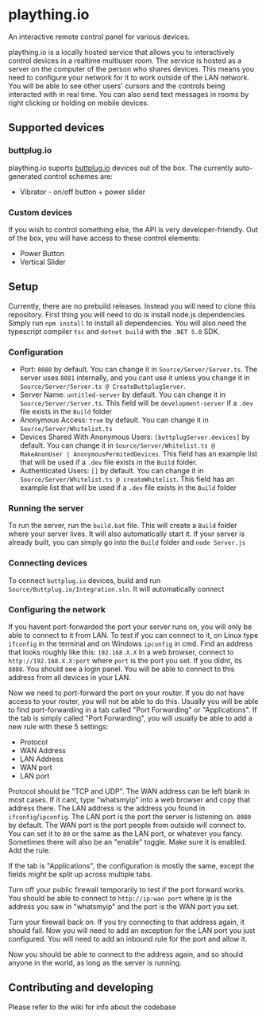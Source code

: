 # plaything.io
An interactive remote control panel for various devices.

plaything.io is a locally hosted service that allows you to interactively control devices in a realtime multiuser room.
The service is hosted as a server on the computer of the person who shares devices. This means you need to configure your network for it to work outside of the LAN network.
You will be able to see other users' cursors and the controls being interacted with in real time. You can also send text messages in rooms by right clicking or holding on mobile devices.

## Supported devices
### buttplug.io
plaything.io suports [buttplug.io](https://buttplug.io) devices out of the box.
The currently auto-generated control schemes are:
* Vibrator - on/off button + power slider
  
### Custom devices
If you wish to control something else, the API is very developer-friendly.
Out of the box, you will have access to these control elements:
* Power Button
* Vertical Slider

## Setup
Currently, there are no prebuild releases. Instead you will need to clone this repository.
First thing you will need to do is install node.js dependencies. Simply run `npm install` to install all dependencies.
You will also need the typescript compiler `tsc` and `dotnet build` with the `.NET 5.0` SDK.
### Configuration
* Port: `8080` by default. You can change it in `Source/Server/Server.ts`. The server uses `8081` internally, and you cant use it unless you change it in `Source/Server/Server.ts @ CreateButtplugServer`.
* Server Name: `untitled-server` by default. You can change it in `Source/Server/Server.ts`. This field will be `development-server` if a `.dev` file exists in the `Build` folder
* Anonymous Access: `true` by default. You can change it in `Source/Server/Whitelist.ts`
* Devices Shared With Anonymous Users: `[buttplugServer.devices]` by default. You can change it in `Source/Server/Whitelist.ts @ MakeAnonUser | AnonymousPermitedDevices`. This field has an example list that will be used if a `.dev` file exists in the `Build` folder.
* Authenticated Users: `[]` by default. You can change it in `Source/Server/Whitelist.ts @ createWhitelist`. This field has an example list that will be used if a `.dev` file exists in the `Build` folder

### Running the server
To run the server, run the `build.bat` file. This will create a `Build` folder where your server lives. It will also automatically start it.
If your server is already built, you can simply go into the `Build` folder and `node Server.js`

### Connecting devices
To connect `buttplug.io` devices, build and run `Source/Buttplug.io/Integration.sln`. It will automatically connect 

### Configuring the network
If you havent port-forwarded the port your server runs on, you will only be able to connect to it from LAN.
To test if you can connect to it, on Linux type `ifconfig` in the terminal and on Windows `ipconfig` in cmd. Find an address that looks roughly like this: `192.168.X.X`
In a web browser, connect to `http://192.168.X.X:port` where `port` is the port you set. If you didnt, its `8080`.
You should see a login panel. You will be able to connect to this address from all devices in your LAN.

Now we need to port-forward the port on your router. If you do not have access to your router, you will not be able to do this.
Usually you will be able to find port-forwarding in a tab called "Port Forwarding" or "Applications".
If the tab is simply called "Port Forwarding", you will usually be able to add a new rule with these 5 settings:
* Protocol
* WAN Address
* LAN Address
* WAN port
* LAN port

Protocol should be "TCP and UDP".
The WAN address can be left blank in most cases. If it cant, type "whatsmyip" into a web browser and copy that address there.
The LAN address is the address you found in `ifconfig`/`ipconfig`.
The LAN port is the port the server is listening on. `8080` by default.
The WAN port is the port people from outside will connect to. You can set it to `80` or the same as the LAN port, or whatever you fancy.
Sometimes there will also be an "enable" toggle. Make sure it is enabled.
Add the rule.

If the tab is "Applications", the configuration is mostly the same, except the fields might be split up across multiple tabs.

Turn off your public firewall temporarily to test if the port forward works.
You should be able to connect to `http://ip:wan port` where ip is the address you saw in "whatsmyip" and the port is the WAN port you set.

Turn your firewall back on. If you try connecting to that address again, it should fail.
Now you will need to add an exception for the LAN port you just configured. You will need to add an inbound rule for the port and allow it.

Now you should be able to connect to the address again, and so should anyone in the world, as long as the server is running.

## Contributing and developing
Please refer to the wiki for info about the codebase
